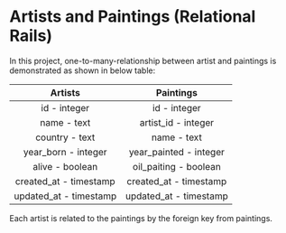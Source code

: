 # Artists and Paintings (Relational Rails)

In this project, one-to-many-relationship between artist and paintings is demonstrated as shown in below table: 

| Artists                  | Paintings              |
|:----:                    | :----:                 |
| id - integer             | id - integer           |
| name - text              | artist_id - integer    |
| country - text           | name - text            |
| year_born - integer      | year_painted - integer |
| alive - boolean          | oil_paiting - boolean |
| created_at - timestamp   | created_at - timestamp |
| updated_at - timestamp   | updated_at - timestamp |

Each artist is related to the paintings by the foreign key from paintings.


